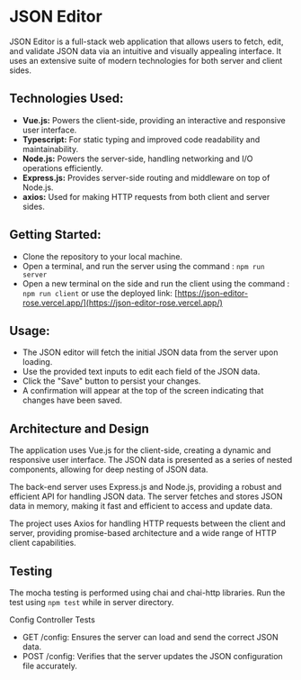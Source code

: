 
<!-- ### Testing

`cd editor-api` and then `npm test`. -->

# JSON Editor

JSON Editor is a full-stack web application that allows users to fetch, edit, and validate JSON data via an intuitive and visually appealing interface. It uses an extensive suite of modern technologies for both server and client sides.

## Technologies Used:

- **Vue.js:** Powers the client-side, providing an interactive and responsive user interface.
- **Typescript:** For static typing and improved code readability and maintainability.
- **Node.js:** Powers the server-side, handling networking and I/O operations efficiently.
- **Express.js:** Provides server-side routing and middleware on top of Node.js.
- **axios:** Used for making HTTP requests from both client and server sides.

## Getting Started:

- Clone the repository to your local machine.
- Open a terminal, and run the server using the command : `npm run server`
- Open a new terminal on the side and run the client using the command : `npm run client` or use the deployed link: [https://json-editor-rose.vercel.app/](https://json-editor-rose.vercel.app/)

## Usage:

- The JSON editor will fetch the initial JSON data from the server upon loading.
- Use the provided text inputs to edit each field of the JSON data.
- Click the "Save" button to persist your changes.
- A confirmation will appear at the top of the screen indicating that changes have been saved.

## Architecture and Design
The application uses Vue.js for the client-side, creating a dynamic and responsive user interface. The JSON data is presented as a series of nested components, allowing for deep nesting of JSON data.

The back-end server uses Express.js and Node.js, providing a robust and efficient API for handling JSON data. The server fetches and stores JSON data in memory, making it fast and efficient to access and update data.

The project uses Axios for handling HTTP requests between the client and server, providing promise-based architecture and a wide range of HTTP client capabilities.

## Testing
The mocha testing is performed using chai and chai-http libraries. Run the test using `npm test` while in server directory.

Config Controller Tests
- GET /config: Ensures the server can load and send the correct JSON data.
- POST /config: Verifies that the server updates the JSON configuration file accurately.

